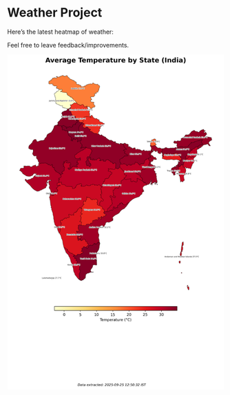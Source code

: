 # Weather Project

Here’s the latest heatmap of weather:

Feel free to leave feedback/improvements.

![India Heatmap](docs/assets/india_heatmap.png?v=D4ED43)
